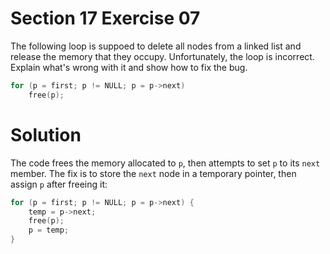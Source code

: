 # Section 17 Exercise 07

The following loop is suppoed to delete all nodes from a linked list and release the memory that they occupy. Unfortunately, the loop is incorrect. Explain what's wrong with it and show how to fix the bug.
```c
for (p = first; p != NULL; p = p->next)
    free(p);
```


# Solution

The code frees the memory allocated to `p`, then attempts to set `p` to its `next` member. The fix is to store the `next` node in a temporary pointer, then assign `p` after freeing it:
```c
for (p = first; p != NULL; p = p->next) {
    temp = p->next;
    free(p);
    p = temp;
}
```

